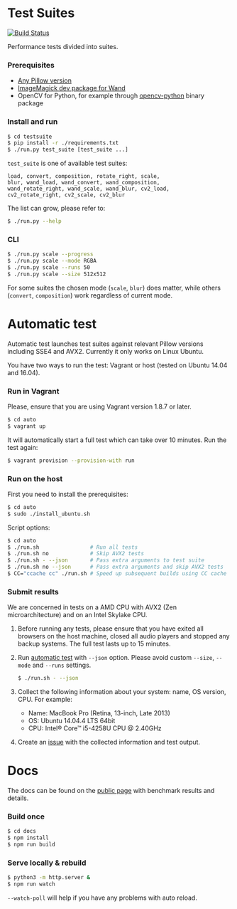 # Test Suites

[![Build Status](https://api.travis-ci.org/python-pillow/pillow-perf.svg?branch=master)](https://travis-ci.org/python-pillow/pillow-perf)

Performance tests divided into suites.

### Prerequisites

* [Any Pillow version](https://pillow.readthedocs.io/en/latest/installation.html#basic-installation)
* [ImageMagick dev package for Wand](http://docs.wand-py.org/en/0.4.4/#requirements)
* OpenCV for Python, for example through
[opencv-python](https://pypi.org/project/opencv-python/) binary package

### Install and run

```bash
$ cd testsuite
$ pip install -r ./requirements.txt
$ ./run.py test_suite [test_suite ...]
```

`test_suite` is one of available test suites:

```
load, convert, composition, rotate_right, scale,
blur, wand_load, wand_convert, wand_composition,
wand_rotate_right, wand_scale, wand_blur, cv2_load,
cv2_rotate_right, cv2_scale, cv2_blur
```

The list can grow, please refer to:

```bash
$ ./run.py --help
```

### CLI

```bash
$ ./run.py scale --progress
$ ./run.py scale --mode RGBA
$ ./run.py scale --runs 50
$ ./run.py scale --size 512x512
```

For some suites the chosen mode (`scale`, `blur`) does matter,
while others (`convert`, `composition`) work regardless of current mode.


# Automatic test

Automatic test launches test suites against relevant Pillow versions
including SSE4 and AVX2.
Currently it only works on Linux Ubuntu.

You have two ways to run the test:
Vagrant or host (tested on Ubuntu 14.04 and 16.04).

### Run in Vagrant

Please, ensure that you are using Vagrant version 1.8.7 or later.

```bash
$ cd auto
$ vagrant up
```

It will automatically start a full test
which can take over 10 minutes.
Run the test again:

```bash
$ vagrant provision --provision-with run
```

### Run on the host

First you need to install the prerequisites:

```bash
$ cd auto
$ sudo ./install_ubuntu.sh
```

Script options:

```bash
$ cd auto
$ ./run.sh                # Run all tests
$ ./run.sh no             # Skip AVX2 tests
$ ./run.sh - --json       # Pass extra arguments to test suite
$ ./run.sh no --json      # Pass extra arguments and skip AVX2 tests
$ CC="ccache cc" ./run.sh # Speed up subsequent builds using CC cache
```

### Submit results

We are concerned in tests on a AMD CPU with AVX2 (Zen microarchitecture)
and on an Intel Skylake CPU.

1. Before running any tests, please ensure that
you have exited all browsers on the host machine,
closed all audio players and stopped any backup systems.
The full test lasts up to 15 minutes.

2. Run [automatic test](#automatic-test) with `--json` option.
Please avoid custom `--size`, `--mode` and `--runs` settings.

    ```bash
    $ ./run.sh - --json
    ```

3. Collect the following information about your system:
name, OS version, CPU. For example:

    * Name: MacBook Pro (Retina, 13-inch, Late 2013)
    * OS: Ubuntu 14.04.4 LTS 64bit
    * CPU: Intel® Core™ i5-4258U CPU @ 2.40GHz

4. Create an [issue](https://github.com/python-pillow/pillow-perf/issues)
with the collected information and test output.


# Docs

The docs can be found on the [public page](https://python-pillow.org/pillow-perf/)
with benchmark results and details.

### Build once

```bash
$ cd docs
$ npm install
$ npm run build
```

### Serve locally & rebuild

```bash
$ python3 -m http.server &
$ npm run watch
```

`--watch-poll` will help if you have any problems with auto reload.
